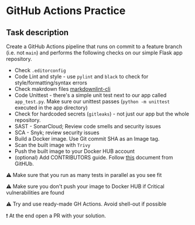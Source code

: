 # GitHub Actions Practice

## Task description

Create a GitHub Actions pipeline that runs on commit to a feature branch (i.e. not `main`) and performs the following checks on our simple Flask app repository.

* Check `.editorconfig`
* Code Lint and style - use `pylint` and `black` to check for style/formatting/syntax errors
* Check makrdown files [markdownlint-cli](https://www.npmjs.com/package/cli-markdown)
* Code Unittest - there's a simple unit test next to our app called `app_test.py`.
Make sure our unittest passes (`python -m unittest` executed in the app directory)
* Check for hardcoded secrets (`gitleaks`) - not just our app but the whole repository.
* SAST - SonarCloud; Review code smells and security issues
* SCA - Snyk; review security issues
* Build a Docker image. Use Git commit SHA as an Image tag.
* Scan the built image with `Trivy`
* Push the built image to your Docker HUB account
* (optional) Add CONTRIBUTORS guide. Follow
[this](https://docs.github.com/en/communities/setting-up-your-project-for-healthy-contributions/setting-guidelines-for-repository-contributors)
 document from GitHUb.

:warning: Make sure that you run as many tests in parallel as you see fit

:warning: Make sure you don't push your image to Docker HUB if Critical vulnerabilities are found

:warning: Try and use ready-made GH Actions. Avoid shell-out if possible

:exclamation: At the end open a PR with your solution.

